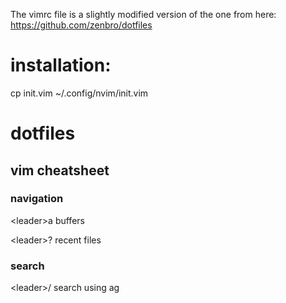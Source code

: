 The vimrc file is a slightly modified version of the one from here:
https://github.com/zenbro/dotfiles

# installation:
cp init.vim ~/.config/nvim/init.vim

# dotfiles

## vim cheatsheet

### navigation
\<leader>a      buffers

\<leader>?      recent files 

### search
\<leader>/      search using ag

